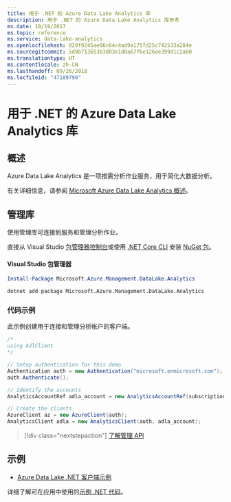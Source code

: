 ```yaml
---
title: 用于 .NET 的 Azure Data Lake Analytics 库
description: 用于 .NET 的 Azure Data Lake Analytics 库参考
ms.date: 10/19/2017
ms.topic: reference
ms.service: data-lake-analytics
ms.openlocfilehash: 829f9245ae06c64c4ad9a175fd25c742533a284e
ms.sourcegitcommit: 5d9b713653b3d03e1d0a67f6e126ee399d1c2a60
ms.translationtype: HT
ms.contentlocale: zh-CN
ms.lasthandoff: 09/26/2018
ms.locfileid: "47189790"
---
```

# <a name="azure-data-lake-analytics-libraries-for-net"></a>用于 .NET 的 Azure Data Lake Analytics 库

## <a name="overview"></a>概述

Azure Data Lake Analytics 是一项按需分析作业服务，用于简化大数据分析。

有关详细信息，请参阅 [Microsoft Azure Data Lake Analytics 概述](/azure/data-lake-analytics/data-lake-analytics-overview)。

## <a name="management-library"></a>管理库

使用管理库可连接到服务和管理分析作业。

直接从 Visual Studio [包管理器控制台][PackageManager]或使用 [.NET Core CLI][DotNetCLI] 安装 [NuGet 包](https://www.nuget.org/packages/Microsoft.Azure.Management.DataLake.Analytics)。

#### <a name="visual-studio-package-manager"></a>Visual Studio 包管理器

```powershell
Install-Package Microsoft.Azure.Management.DataLake.Analytics
```

```bash
dotnet add package Microsoft.Azure.Management.DataLake.Analytics
```

### <a name="code-example"></a>代码示例

此示例创建用于连接和管理分析帐户的客户端。

```csharp
/*
using AdlClient 
*/

// Setup authentication for this demo
Authentication auth = new Authentication("microsoft.onmicrosoft.com"); // change this to YOUR tenant
auth.Authenticate();

// Identify the accounts
AnalyticsAccountRef adla_account = new AnalyticsAccountRef(subscriptionId, resourceGroup, userName);

// Create the clients
AzureClient az = new AzureClient(auth);
AnalyticsClient adla = new AnalyticsClient(auth, adla_account);
```

> [!div class="nextstepaction"]
> [了解管理 API](/dotnet/api/overview/azure/datalakeanalytics/management)

## <a name="samples"></a>示例
* [Azure Data Lake .NET 客户端示例](https://azure.microsoft.com/resources/samples/data-lake-dotnet-client/)

详细了解可在应用中使用的[示例 .NET 代码](https://azure.microsoft.com/resources/samples/?platform=dotnet)。

[PackageManager]: https://docs.microsoft.com/nuget/tools/package-manager-console
[DotNetCLI]: https://docs.microsoft.com/dotnet/core/tools/dotnet-add-package
